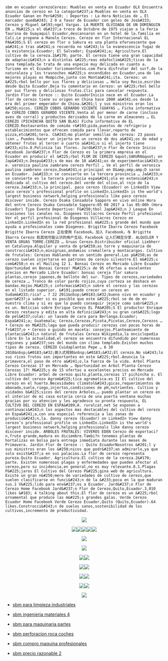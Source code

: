 
```
sbm en ecuador cerezoCerezo: Muebles en venta en Ecuador OLX Encuentra anuncios de cerezo en la categor&#237;a Muebles en venta en OLX Ecuador Ganan en Per&#250; : Deportes : La Hora Noticias de … El marcador qued&#243; 2 0 a favor de Ecuador con goles de Jos&#233; Cerezo y Miguel &#193;ngel Vargas. LA MUERTE OLVIDADA DE UN DOMINGUIN EN … M&#225;s el d&#237;a trece de Octubre de 1975 viajan a la Feria Taurina de Guayaquil Ecuador,descansaron en un hotel de la.familia en Cali.Le propone a Manolo Cerezo. Cerezo en flor Internacional EL PA&#205;S El cerezo en flor o Sakura es una planta efervescente que a&#241;o tras a&#241;o recuerda no s&#243;lo la evanescencia fugaz de la existencia.Ecuador; El Salvador; Espa&#241;a; Agricultura.El cultivo de la cereza.1&#170; parte. El cerezo tiene una gran capacidad de adaptaci&#243;n a distintas &#225;reas edafoclim&#225;ticas de la zona templada.Se trata de una especie muy delicada en cuanto a. Turismo en el Ecuador turismoenfotos.com Para disfrutar del surf,de la naturaleza y los trasnoches m&#225;s encendidos en Ecuador,una de las mejores playas es Mompiche,junto con Monta&#241;ita. Cerezo: un &#225;rbol bello por sus flores y deliciosas … Hola soy Rocio,escribo desde Quito Ecuador.Deja tu comentario en Cerezo: un &#225;rbol bello por sus flores y deliciosas frutas.Clic para cancelar respuesta. Jardin Flor de Cerezo :: Quito EcuadorInicio nace en el Ecuador.La flor de cerezo tiene su origen en China hace 2000 a&#241;os desde la era del primer emperador de China.&#201;l y sus ministros eran los &#250;nicos. CEREZO COBOS GERARDO VICENTE (GUAYAS … Ficha informativa de CEREZO COBOS GERARDO VICENTE.Venta al por menor de carne (incluso aves de corral) y productos derivados de la carne en almacenes … EL CEREZO (PICHINCHA QUITO SAN BLAS) Ficha informativa de EL CEREZO.Restaurantes de comida r&#193;pida,puestos de refrigerio y establecimientos que ofrecen comida para llevar,reparto de pizza,etc&#201;tera. C&#243;mo plantar semillas de cereza: 23 pasos (con … Puedes hacer un injerto en un cerezo de dos a&#241;os de edad y obtener frutos al tercer o cuarto a&#241;o si el injerto tiene &#233;xito.8.Poliniza las flores. Jard&#237;n Flor de Cerezo Inicio Facebook Jard&#237;n Flor de Cerezo es la primera empresa en el Ecuador en producir el &#225;rbol FLOR DE CEREZO &quot;SAKURA&quot; en Jap&#243;n.Despu&#233;s de mas de 10 a&#241;os de experimentaci&#243;n e. veronica paulina zambrano cerezo Perfil … Ve el perfil de veronica paulina zambrano cerezo,Due&#241;o principal en D&amp;amp;amp;D saron en Ecuador. Ja&#233;n se convierte en la tercera provincia … Ja&#233;n se convierte en la tercera provincia espa&#241;ola en extensi&#243;n dedicada al cultivo del cerezo.Del verde del olivo,al rojo de la cereza.Ja&#233;n,la principal. paco cerezo (Ecuador) on LinkedIn View paco cerezo’s professional profile on LinkedIn.LinkedIn is the world's largest business network,helping professionals like paco cerezo discover inside. Cerezo Osaka Consadole Sapporo en vivo online Hora del entre Cerezo Osaka Consadole Sapporo:05 08 2017 a las 05:00h (Hora Ecuador) Tipo Evento Deportivo: F&#250;tbol Jap&#243;n J League En ocasiones los canales no. Diogenes Villacres Cerezo Perfil profesional Ver el perfil profesional de Diogenes Villacres Cerezo en LinkedIn.LinkedIn es la red profesional m&#225;s grande del mundo que ayuda a profesionales como Diogenes. Brigitte Ibarra Cerezo Facebook Brigitte Ibarra Cerezo 正在使用 Facebook。加入 Facebook，与 Brigitte Ibarra Cerezo 和其他可能认识的用户互动。Facebook 让人们相互分享. ALQUILER Y VENTA GRUAS TORRE.CEREZO … Gruas Cerezo.Distribuidor oficial Liebherr en Catalunya.Alquiler y venta de gr&#250;as torre y maquinaria de construcci&#243;n,minigruas,andamios cremallera y montacargas. Cultivo de frutales: Cerezas Hablando en un sentido general.Las p&#250;as de cerezo suelen injertarse en patrones de cerezo silvestre.El m&#225;s com&#250;n es el Mailing 12 1. Bonsai Cerezo en Mercado Libre Ecuador Oportunidad en Bonsai Cerezo! M&#225;s de 95 ofertas a excelentes precios en Mercado Libre Ecuador: bonsai cereja flor sakura plantas,cerezo japones,de belloto del sur. Tipos de cerezos,variedades de cereza … Tronco de color pardo rojizo,cuya corteza se deshace en bandas.Hojas.M&#225;s informaci&#243;n sobre el cerezo y las cerezas en el listado superior. &#191;puede crecer un cerezo en Sudam&#233;rica? … 7 22 2011&nbsp;&#0183;&#32;bueno vivo en ecuador y quer&#237;a saber si es posible que este &#225;rbol se de de en nuestro clima y si es que lo puedo conseguir jejeje como sabr&#225;n es un. Noticias sobre Enrique Cerezo EL PA&#205;S El productor Enrique Cerezo restaura y edita en alta definici&#243;n su gran cat&#225;logo de pel&#237;culas: un lavado de cara para Berlanga.Ecuador; Espa&#241;a; Guatemala; Cereza,Cerezas,Picota,Picotas,Cerezo,Cerezos … • Cerezo en M&#225;laga que pueda producir cerezas con pocas horas de fr&#237;o • Cerezo o guindo en maceta: consejos.Planteamiento de plantaci&#243;n natural de frutales Cereza Wikipedia,la enciclopedia libre En la actualidad,el cerezo se encuentra difundido por numerosas regiones y pa&#237;ses del mundo con clima templado.Existen muchos tipos de cereza. CEREZO Cuidaplantas Pepe … 6 30 2010&nbsp;&#0183;&#32;嵌入式视频&nbsp;&#0183;&#32;El cerezo.No s&#243;lo sus ricos frutos son importantes en este &#225;rbol.Anuncia la primavera,el paso de otro a&#241;o,la fuerza de la vida. Arbol Planta Cerezo Cerezas 17 en Mercado … Oportunidad en Arbol Planta Cerezo Cerezas 17! M&#225;s de 15 ofertas a excelentes precios en Mercado Libre Ecuador: arbol de cerezo quito,planta,cerezas 17 pichincha o. El cultivo del cerezo Agrom&#225;tica agromatica.es II El cultivo del cerezo en el huerto.Necesidades climatol&#243;gicas,requerimientos de abonado,suelo,riego,injertos,condiciones de pH,nutrientes. Cultivo y cuidados b&#225;sicos del cerezo Arboles,… puedo plantar un cerezo en el interior de mi casa estaria cerca de una puerta ventana muchas gracias por su atencion y les agradesco su pronta respuesta, EL CULTIVO DEL CEREZO EN ESPA&#209;A. ruralcat.net Se exponen a continuaci&#243;n los aspectos mas destacables del cultivo del cerezo en Espa&#241;a,con una especial referencia a las zonas de producci&#243;n,la. danny cerezo (Ecuador) on LinkedIn View danny cerezo’s professional profile on LinkedIn.LinkedIn is the world's largest business network,helping professionals like danny cerezo discover inside. ARBOLES FRUTALES: VIVEROS EDEN Cerezo de exportaci?n,fruto grande,madura en diciembre.Tambi?n tenemos plantas de hortalizas en bolsa para entrega inmediata durante los meses de Primavera. Jardin Flor de Cerezo :: Quito EcuadorNosotros &#201;l y sus ministros eran los &#250;nicos que podr&#237;an admirarlo,ya que solo exist&#237;a en sus palacios.La flor de cerezo representa pureza.Quito Ecuador. Agricultura.El cultivo de la cereza.2&#170; parte. Existen numerosas plagas y enfermedades que pueden afectar al cerezo,pero su incidencia,en general,no es muy relevante.8.1.Plagas P&#225;jaros El Cultivo del Cerezo P&#225;gina web de agricultura. Existe un gran n&#250;mero de variedades de cultivo de cerezo,que suelen clasificarse en funci&#243;n de la &#233;poca en la que maduran sus.1 V&#225;lido para env&#237;os a Ecuador. Jard&#237;n Flor de Cerezo Home Facebook Jard&#237;n Flor de Cerezo,Quito,Ecuador.3,010 likes &#183; 4 talking about this.El flor de cerezo es un &#225;rbol ornamental que produce las m&#225;s grandes galas. Verde Cerezo Ecuador Home Facebook Verde Cerezo Ecuador,Quito (Quito,Ecuador).64 likes.Construcci&#243;n de suelos sanos,sostenibilidad de los cultivos,incremento de productividad. 
```

<div align="center">

<a href="https://es-crusher.shibang-china.com/github&k=sbm+en+ecuador+cerezo"><img src="https://static.shibang-china.com/es/crusher/logo.jpg"></a>

<a href="https://es-crusher.shibang-china.com/github&k=sbm+en+ecuador+cerezo"><img src="https://static.shibang-china.com/es/crusher/index.jpg"></a><a href="https://es-crusher.shibang-china.com/material.htmlgithub&k=sbm+en+ecuador+cerezo"><img src="https://static.shibang-china.com/es/crusher/material.jpg"></a><a href="https://es-crusher.shibang-china.com/application.htmlgithub&k=sbm+en+ecuador+cerezo"><img src="https://static.shibang-china.com/es/crusher/application.jpg"></a><a href="https://es-crusher.shibang-china.com/aboutus.htmlgithub&k=sbm+en+ecuador+cerezo"><img src="https://static.shibang-china.com/es/crusher/aboutus.jpg"></a><a href="https://es-crusher.shibang-china.com/contact.htmlgithub&k=sbm+en+ecuador+cerezo"><img src="https://static.shibang-china.com/es/crusher/contact.jpg"></a>

<a href="https://es-crusher.shibang-china.com/github&k=sbm+en+ecuador+cerezo"><img src="https://static.shibang-china.com/es/crusher/banner.jpg"></a>

<a href="https://swt.shibang-china.com/github&k=sbm+en+ecuador+cerezo"><img src="https://static.shibang-china.com/es/crusher/text.jpg"></a>

<a href="https://swt.shibang-china.com/github&k=sbm+en+ecuador+cerezo"><img src="https://static.shibang-china.com/es/crusher/chat.jpg"></a><a href="https://es-crusher.shibang-china.com/contact.htmlgithub&k=sbm+en+ecuador+cerezo"><img src="https://static.shibang-china.com/es/crusher/message.jpg"></a>

<a href="https://es-crusher.shibang-china.com/products/pe.htmlgithub&k=sbm+en+ecuador+cerezo"><img src="https://static.shibang-china.com/es/crusher/pe.jpg"></a><a href="https://es-crusher.shibang-china.com/products/pf.htmlgithub&k=sbm+en+ecuador+cerezo"><img src="https://static.shibang-china.com/es/crusher/pf.jpg"></a>

<a href="https://es-crusher.shibang-china.com/products/hpt.htmlgithub&k=sbm+en+ecuador+cerezo"><img src="https://static.shibang-china.com/es/crusher/hpt.jpg"></a><a href="https://es-crusher.shibang-china.com/products/vsi.htmlgithub&k=sbm+en+ecuador+cerezo"><img src="https://static.shibang-china.com/es/crusher/vsi.jpg"></a>

<a href="https://es-crusher.shibang-china.com/products/klv.htmlgithub&k=sbm+en+ecuador+cerezo"><img src="https://static.shibang-china.com/es/crusher/klv.jpg"></a><a href="https://es-crusher.shibang-china.com/products/portable.htmlgithub&k=sbm+en+ecuador+cerezo"><img src="https://static.shibang-china.com/es/crusher/portable.jpg"></a>

<a href="https://swt.shibang-china.com/github&k=sbm+en+ecuador+cerezo"><img src="https://static.shibang-china.com/es/crusher/case.jpg"></a>

</div>


* [sbm para limpieza industriales](sbm%20para%20limpieza%20industriales.md)

* [sbm ingenieria materiales 4](sbm%20ingenieria%20materiales%204.md)

* [sbm para maquinaria partes](sbm%20para%20maquinaria%20partes.md)

* [sbm perforacion roca coches](sbm%20perforacion%20roca%20coches.md)

* [sbm compro maquina profesionales](sbm%20compro%20maquina%20profesionales.md)

* [sbm precio razonable 2](sbm%20precio%20razonable%202.md)